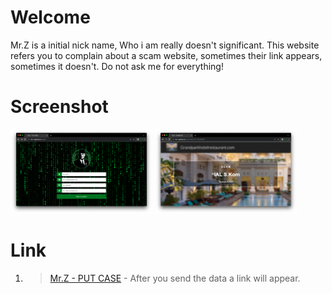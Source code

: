 # Welcome
Mr.Z is a initial nick name, Who i am really doesn't significant. This website refers you to complain about a scam website, sometimes their link appears, sometimes it doesn't. Do not ask me for everything!

# Screenshot
[<img alt="Mr.Z - PUT CASE" title="Mr.Z - PUT CASE" width="45%" src="assets/images/demo-01.png" />](assets/images/demo-01.png) [<img alt="Mr.Z - SCAM SITE" title="Mr.Z - SCAM SITE" width="45%" src="assets/images/demo-02.png" />](assets/images/demo-02.png)

# Link
1. > [Mr.Z - PUT CASE](https://imr-z.github.io/incase/) - After you send the data a link will appear.
